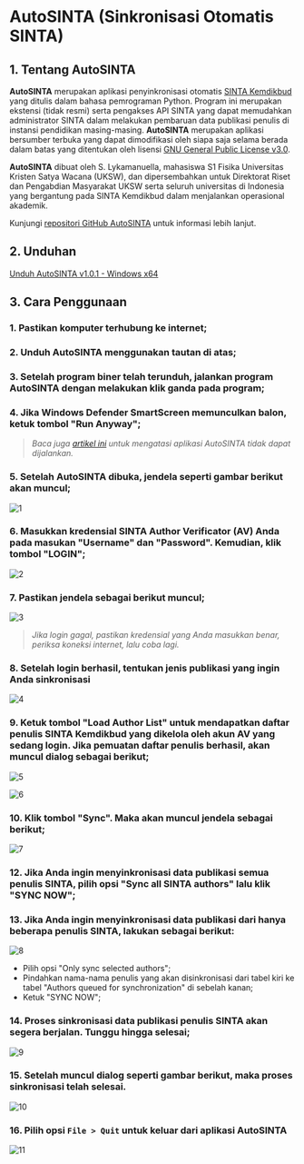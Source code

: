 # AutoSINTA (Sinkronisasi Otomatis SINTA)

## 1. Tentang AutoSINTA

**AutoSINTA** merupakan aplikasi penyinkronisasi otomatis [SINTA Kemdikbud](https://sinta.kemdikbud.go.id) yang ditulis dalam bahasa pemrograman Python. Program ini merupakan ekstensi (tidak resmi) serta pengakses API SINTA yang dapat memudahkan administrator SINTA dalam melakukan pembaruan data publikasi penulis di instansi pendidikan masing-masing. **AutoSINTA** merupakan aplikasi bersumber terbuka yang dapat dimodifikasi oleh siapa saja selama berada dalam batas yang ditentukan oleh lisensi [GNU General Public License v3.0](https://choosealicense.com/licenses/gpl-3.0).

**AutoSINTA** dibuat oleh S. Lykamanuella, mahasiswa S1 Fisika Universitas Kristen Satya Wacana (UKSW), dan dipersembahkan untuk Direktorat Riset dan Pengabdian Masyarakat UKSW serta seluruh universitas di Indonesia yang bergantung pada SINTA Kemdikbud dalam menjalankan operasional akademik.

Kunjungi [repositori GitHub AutoSINTA](https://github.com/groaking/autosinta) untuk informasi lebih lanjut.

## 2. Unduhan

[Unduh AutoSINTA v1.0.1 - Windows x64](https://github.com/groaking/autosinta/releases/download/v1.0.1/autosinta-v1.0.1-pyinstaller-windows.exe)

## 3. Cara Penggunaan

### 1. Pastikan komputer terhubung ke internet;

### 2. Unduh **AutoSINTA** menggunakan tautan di atas;

### 3. Setelah program biner telah terunduh, jalankan program **AutoSINTA** dengan melakukan klik ganda pada program;

### 4. Jika Windows Defender SmartScreen memunculkan balon, ketuk tombol "Run Anyway";

> *Baca juga [artikel ini](https://www.addictivetips.com/windows-tips/fix-no-run-anyway-option-on-smartscreen-windows-10) untuk mengatasi aplikasi AutoSINTA tidak dapat dijalankan.*

### 5. Setelah **AutoSINTA** dibuka, jendela seperti gambar berikut akan muncul;

![1](https://github.com/groaking/groaking.github.io/assets/93555329/d151b083-5745-4c62-8165-c4b1376a1f71)

### 6. Masukkan kredensial SINTA Author Verificator (AV) Anda pada masukan "Username" dan "Password". Kemudian, klik tombol "LOGIN";

![2](https://github.com/groaking/groaking.github.io/assets/93555329/b2764d89-36d9-4288-813d-f847449364c5)

### 7. Pastikan jendela sebagai berikut muncul;

![3](https://github.com/groaking/groaking.github.io/assets/93555329/5c9aa858-6a5c-4d05-b2b1-30b6a14f8f19)

> *Jika login gagal, pastikan kredensial yang Anda masukkan benar, periksa koneksi internet, lalu coba lagi.*

### 8. Setelah login berhasil, tentukan jenis publikasi yang ingin Anda sinkronisasi

![4](https://github.com/groaking/groaking.github.io/assets/93555329/36cccf57-4e63-40b8-9916-a8f59b4f8db2)

### 9. Ketuk tombol "Load Author List" untuk mendapatkan daftar penulis SINTA Kemdikbud yang dikelola oleh akun AV yang sedang login. Jika pemuatan daftar penulis berhasil, akan muncul dialog sebagai berikut;

![5](https://github.com/groaking/groaking.github.io/assets/93555329/f3375aa5-d148-4440-b626-4dcf8d20a986)

![6](https://github.com/groaking/groaking.github.io/assets/93555329/9d88e503-c706-4e1e-9e3a-a5c44d94937c)

### 10. Klik tombol "Sync". Maka akan muncul jendela sebagai berikut;

![7](https://github.com/groaking/groaking.github.io/assets/93555329/1dd29eff-56e6-4f3c-877e-769978e4bfe9)

### 12. Jika Anda ingin menyinkronisasi data publikasi semua penulis SINTA, pilih opsi "Sync all SINTA authors" lalu klik "SYNC NOW";

### 13. Jika Anda ingin menyinkronisasi data publikasi dari hanya beberapa penulis SINTA, lakukan sebagai berikut:

![8](https://github.com/groaking/groaking.github.io/assets/93555329/c4b1dac5-962e-4ab2-98ea-9b4f6341e035)

- Pilih opsi "Only sync selected authors";
- Pindahkan nama-nama penulis yang akan disinkronisasi dari tabel kiri ke tabel "Authors queued for synchronization" di sebelah kanan;
- Ketuk "SYNC NOW";

### 14. Proses sinkronisasi data publikasi penulis SINTA akan segera berjalan. Tunggu hingga selesai;

![9](https://github.com/groaking/groaking.github.io/assets/93555329/1bb42ff9-38ab-4e33-b86e-c54011899afc)

### 15. Setelah muncul dialog seperti gambar berikut, maka proses sinkronisasi telah selesai.

![10](https://github.com/groaking/groaking.github.io/assets/93555329/a82f9451-65a3-4eae-b5e7-23667bc0e453)

### 16. Pilih opsi `File > Quit` untuk keluar dari aplikasi AutoSINTA

![11](https://github.com/groaking/groaking.github.io/assets/93555329/0180b3d9-445c-4397-add0-346df8561cdd)
